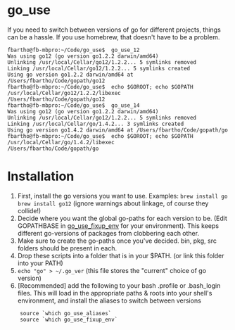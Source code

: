 go_use
======

If you need to switch between versions of go for different projects, things can be a hassle. If you use homebrew, that doesn't have to be a problem.

	fbartho@fb-mbpro:~/Code/go_use$  go_use_12
	Was using go12 (go version go1.2.2 darwin/amd64)
	Unlinking /usr/local/Cellar/go12/1.2.2... 5 symlinks removed
	Linking /usr/local/Cellar/go12/1.2.2... 5 symlinks created
	Using go version go1.2.2 darwin/amd64 at /Users/fbartho/Code/gopath/go12
	fbartho@fb-mbpro:~/Code/go_use$  echo $GOROOT; echo $GOPATH
	/usr/local/Cellar/go12/1.2.2/libexec
	/Users/fbartho/Code/gopath/go12
	fbartho@fb-mbpro:~/Code/go_use$  go_use_14
	Was using go12 (go version go1.2.2 darwin/amd64)
	Unlinking /usr/local/Cellar/go12/1.2.2... 5 symlinks removed
	Linking /usr/local/Cellar/go/1.4.2... 3 symlinks created
	Using go version go1.4.2 darwin/amd64 at /Users/fbartho/Code/gopath/go
	fbartho@fb-mbpro:~/Code/go_use$  echo $GOROOT; echo $GOPATH
	/usr/local/Cellar/go/1.4.2/libexec
	/Users/fbartho/Code/gopath/go

# Installation

1. First, install the go versions you want to use. Examples: `brew install go` `brew install go12` (ignore warnings about linkage, of course they collide!)
2. Decide where you want the global go-paths for each version to be. (Edit GOPATHBASE in [go_use_fixup_env](../bin/go_use_fixup_env) for your environment). This keeps different go-versions of packages from clobbering each other.
3. Make sure to create the go-paths once you've decided. bin, pkg, src folders should be present in each.
4. Drop these scripts into a folder that is in your $PATH. (or link this folder into your PATH)
5. `echo "go" > ~/.go_ver` (this file stores the "current" choice of go version)
6. [Recommended] add the following to your bash .profile or .bash_login files. This will load in the appropriate paths & roots into your shell's environment, and install the aliases to switch between versions
	
```
	source `which go_use_aliases`
	source `which go_use_fixup_env`
```

